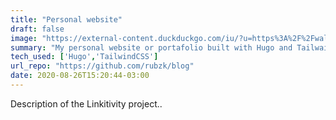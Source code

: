 ```yaml
---
title: "Personal website"
draft: false
image: "https://external-content.duckduckgo.com/iu/?u=https%3A%2F%2Fwallpapercave.com%2Fwp%2Fwp7041166.jpg&f=1&nofb=1&ipt=c95d2dbc3a260391de1a5366dc559287f2619b66aa991cf7b3d0ff1862411412&ipo=images"
summary: "My personal website or portafolio built with Hugo and TailwaindCSS"
tech_used: ['Hugo','TailwindCSS']
url_repo: "https://github.com/rubzk/blog"
date: 2020-08-26T15:20:44-03:00
---
```


Description of the Linkitivity project..


